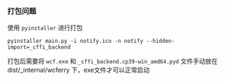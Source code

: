### 打包问题

使用 `pyinstaller` 进行打包

```shell
pyinstaller main.py -i notify.ico -n notify --hidden-import=_cffi_backend
```

打包后需要将 `wcf.exe` 和 `_cffi_backend.cp39-win_amd64.pyd` 文件手动放在 dist/_internal/wcferry 下，exe文件才可以正常启动
